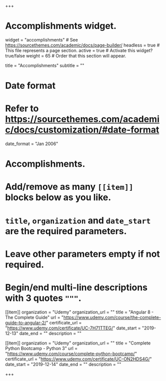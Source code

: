 +++
# Accomplishments widget.
widget = "accomplishments"  # See https://sourcethemes.com/academic/docs/page-builder/
headless = true  # This file represents a page section.
active = true  # Activate this widget? true/false
weight = 65  # Order that this section will appear.

title = "Accomplish&shy;ments"
subtitle = ""

# Date format
#   Refer to https://sourcethemes.com/academic/docs/customization/#date-format
date_format = "Jan 2006"

# Accomplishments.
#   Add/remove as many `[[item]]` blocks below as you like.
#   `title`, `organization` and `date_start` are the required parameters.
#   Leave other parameters empty if not required.
#   Begin/end multi-line descriptions with 3 quotes `"""`.

[[item]]
  organization = "Udemy"
  organization_url = ""
  title = "Angular 8 - The Complete Guide"
  url = "https://www.udemy.com/course/the-complete-guide-to-angular-2/"
  certificate_url = "https://www.udemy.com/certificate/UC-7H71TTEG/"
  date_start = "2019-12-13"
  date_end = ""
  description = ""
  
[[item]]
  organization = "Udemy"
  organization_url = ""
  title = "Complete Python Bootcamp - Python 3"
  url = "https://www.udemy.com/course/complete-python-bootcamp/"
  certificate_url = "https://www.udemy.com/certificate/UC-ON2HDS4G/"
  date_start = "2019-12-14"
  date_end = ""
  description = ""

+++

